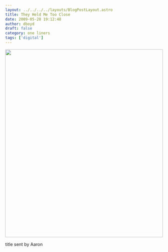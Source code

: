 ```yaml
---
layout: ../../../../layouts/BlogPostLayout.astro
title: They Held Me Too Close
date: 2009-05-28 19:12:48
author: dboyd
draft: false
category: one liners
tags: ['digital']
---
```

<img
    srcset="https://img.selfiespirits.com/images/2009/05/cactusSkulls_480.avif 480w"
    sizes="(max-width: 480px) 100vw"
    src="https://img.selfiespirits.com/images/2009/05/cactusSkulls.jpg"
    alt=""
    style="width: clamp(0px, 100%, 600px); height: auto;"
/>

title sent by Aaron